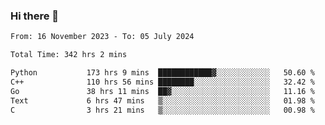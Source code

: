 ### Hi there 👋

<!--
**floyiac/floyiac** is a ✨ _special_ ✨ repository because its `README.md` (this file) appears on your GitHub profile.

Here are some ideas to get you started:

- 🔭 I’m currently working on ...
- 🌱 I’m currently learning ...
- 👯 I’m looking to collaborate on ...
- 🤔 I’m looking for help with ...
- 💬 Ask me about ...
- 📫 How to reach me: ...
- 😄 Pronouns: ...
- ⚡ Fun fact: ...
-->

<!--START_SECTION:waka-->

```txt
From: 16 November 2023 - To: 05 July 2024

Total Time: 342 hrs 2 mins

Python           173 hrs 9 mins  ████████████▓░░░░░░░░░░░░   50.60 %
C++              110 hrs 56 mins ████████░░░░░░░░░░░░░░░░░   32.42 %
Go               38 hrs 11 mins  ██▓░░░░░░░░░░░░░░░░░░░░░░   11.16 %
Text             6 hrs 47 mins   ▒░░░░░░░░░░░░░░░░░░░░░░░░   01.98 %
C                3 hrs 21 mins   ▒░░░░░░░░░░░░░░░░░░░░░░░░   00.98 %
```

<!--END_SECTION:waka-->
